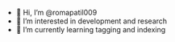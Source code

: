 - 👋 Hi, I’m @romapatil009
- 👀 I’m interested in development and research
- 🌱 I’m currently learning tagging and indexing

<!---
romapatil009/romapatil009 is a ✨ special ✨ repository because its `README.md` (this file) appears on your GitHub profile.
You can click the Preview link to take a look at your changes.
--->
